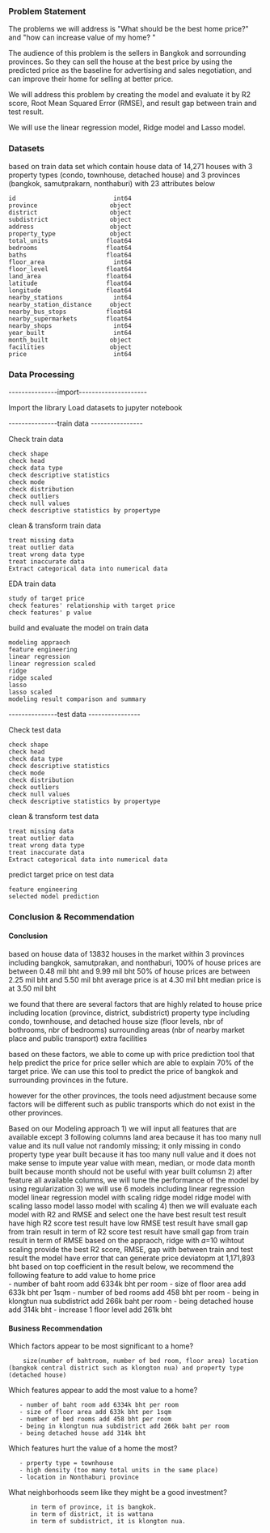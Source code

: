 ### Problem Statement

The problems we will address is "What should be the best home price?" and "how can increase value of my home? "

The audience of this problem is the sellers in Bangkok and sorrounding provinces. So they can sell the house at the best price by using the predicted price as the baseline for advertising and sales negotiation, and can improve their home for selling at better price.

We will address this problem by creating the model and evaluate it by R2 score, Root Mean Squared Error (RMSE), and result gap between train and test result.

We will use the linear regression model, Ridge model and Lasso model.

### Datasets

based on train data set which contain house data of 14,271 houses with 3 property types (condo, townhouse, detached house) and 3 provinces (bangkok, samutprakarn, nonthaburi) with 23 attributes below

    id                           int64
    province                    object
    district                    object
    subdistrict                 object
    address                     object
    property_type               object
    total_units                float64
    bedrooms                   float64
    baths                      float64
    floor_area                   int64
    floor_level                float64
    land_area                  float64
    latitude                   float64
    longitude                  float64
    nearby_stations              int64
    nearby_station_distance     object
    nearby_bus_stops           float64
    nearby_supermarkets        float64
    nearby_shops                 int64
    year_built                   int64
    month_built                 object
    facilities                  object
    price                        int64
    
    
### Data Processing

---------------import---------------------

Import the library
Load datasets to jupyter notebook

---------------train data ----------------

Check train data

    check shape
    check head
    check data type
    check descriptive statistics
    check mode
    check distribution
    check outliers
    check null values
    check descriptive statistics by propertype

clean & transform train data

    treat missing data
    treat outlier data
    treat wrong data type
    treat inaccurate data
    Extract categorical data into numerical data

EDA train data

    study of target price
    check features' relationship with target price
    check features' p value

build and evaluate the model on train data

    modeling appraoch
    feature engineering
    linear regression
    linear regression scaled
    ridge
    ridge scaled
    lasso
    lasso scaled
    modeling result comparison and summary
    
---------------test data ----------------

Check test data

    check shape
    check head
    check data type
    check descriptive statistics
    check mode
    check distribution
    check outliers
    check null values
    check descriptive statistics by propertype

clean & transform test data

    treat missing data
    treat outlier data
    treat wrong data type
    treat inaccurate data
    Extract categorical data into numerical data

predict target price on test data

    feature engineering
    selected model prediction

    
### Conclusion & Recommendation
 
#### Conclusion
based on house data of 13832 houses in the market within 3 provinces including bangkok, samutprakan, and nonthaburi, 100% of house prices are between 0.48 mil bht and 9.99 mil bht 50% of house prices are between 2.25 mil bht and 5.50 mil bht average price is at 4.30 mil bht median price is at 3.50 mil bht

we found that there are several factors that are highly related to house price including location (province, district, subdistrict) property type including condo, townhouse, and detached house size (floor levels, nbr of bothrooms, nbr of bedrooms) surrounding areas (nbr of nearby market place and public transport) extra facilities

based on these factors, we able to come up with price prediction tool that help predict the price for price seller which are able to explain 70% of the target price. We can use this tool to predict the price of bangkok and surrounding provinces in the future.

however for the other provinces, the tools need adjustment because some factors will be different such as public transports which do not exist in the other provinces.

Based on our Modeling approach
    1) we will input all features that are available except 3 following columns
            land area because it has too many null value and its null value not randomly missing; it only missing in condo property type
            year built because it has too many null value and it does not make sense to impute year value with mean, median, or mode data
            month built because month should not be useful with year built columsn
    2) after feature all available columns, we will tune the performance of the model by using regularization
    3) we will use 6 models including
            linear regression model
            linear regression model with scaling
            ridge model
            ridge model with scaling
            lasso model
            lasso model with scaling
    4) then we will evaluate each model with R2 and RMSE and select one the have best result
            test result have high R2 score
            test result have low RMSE
            test result have small gap from train result in term of R2 score
            test result have small gap from train result in term of RMSE
based on the appraoch, ridge with 𝛼=10 wihtout scaling provide the best R2 score, RMSE, gap with between train and test result
  the model have error that can generate price deviatopm at 1,171,893 bht 
  based on top coefficient in the result below, we recommend the following feature to add value to home price  
       - number of baht room add 6334k bht per room 
       - size of floor area add 633k bht per 1sqm
       - number of bed rooms add 458 bht per room 
       - being in klongtun nua subdistrict add 266k baht per room
       - being detached house add 314k bht 
       - increase 1 floor level add 261k bht

#### Business Recommendation

Which factors appear to be most significant to a home?

        size(number of bahtroom, number of bed room, floor area) location (bangkok central district such as klongton nua) and property type (detached house)

      
Which features appear to add the most value to a home?

       - number of baht room add 6334k bht per room 
       - size of floor area add 633k bht per 1sqm
       - number of bed rooms add 458 bht per room 
       - being in klongtun nua subdistrict add 266k baht per room
       - being detached house add 314k bht 
       
Which features hurt the value of a home the most?

       - prperty type = townhouse
       - high density (too many total units in the same place)
       - location in Nonthaburi province
 
What neighborhoods seem like they might be a good investment?

          in term of province, it is bangkok. 
          in term of district, it is wattana
          in term of subdistrict, it is klongton nua.